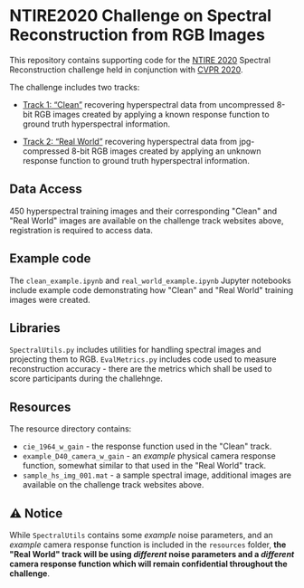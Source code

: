 # NTIRE2020 Challenge on Spectral Reconstruction from RGB Images

This repository contains supporting code for the [NTIRE 2020](http://www.vision.ee.ethz.ch/ntire20/) Spectral Reconstruction challenge held in conjunction with [CVPR 2020](http://cvpr2020.thecvf.com/program/workshops).


The challenge includes two tracks:
* [Track 1: “Clean”](https://competitions.codalab.org/competitions/22225) recovering hyperspectral data from uncompressed 8-bit RGB images created by applying a known response function to ground truth hyperspectral information.


* [Track 2: “Real World”](https://competitions.codalab.org/competitions/22226) recovering hyperspectral data from jpg-compressed 8-bit RGB images created by applying an unknown response function to ground truth hyperspectral information.

## Data Access
450 hyperspectral training images and their corresponding "Clean" and "Real World" images are available on the challenge track websites above, registration is required to access data.

## Example code
The `clean_example.ipynb` and `real_world_example.ipynb` Jupyter notebooks include example code demonstrating how "Clean" and "Real World" training images were created.

## Libraries
`SpectralUtils.py` includes utilities for handling spectral images and projecting them to RGB.
`EvalMetrics.py` includes code used to measure reconstruction accuracy - there are the metrics which shall be used to score participants during the challehnge.

## Resources
The resource directory contains:
* `cie_1964_w_gain` - the response function used in the "Clean" track.
* `example_D40_camera_w_gain` - an _example_ physical camera response function, somewhat similar to that used in the "Real World" track.
* `sample_hs_img_001.mat` - a sample spectral image, additional images are available on the challenge track websites above.

## :warning: Notice
While `SpectralUtils` contains some _example_ noise parameters, and an _example_ camera response function is included in the `resources` folder, __the "Real World" track will be using *different* noise parameters and a *different* camera response function which will remain confidential throughout the challenge__.
